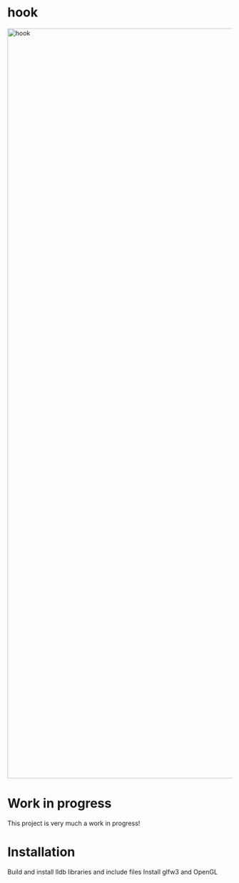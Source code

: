 # hook
<img width="1681" alt="hook" src="https://github.com/abolinsky/hook/assets/5623716/93722c7d-dcac-44c5-b490-ea9b19dc680b">

# Work in progress
This project is very much a work in progress!

# Installation
Build and install lldb libraries and include files
Install glfw3 and OpenGL
